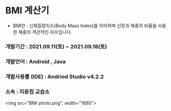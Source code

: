 # BMI 계산기

- BMI란 : 신체질량지수(Body Mass Index)를 의미하며 신장과 체중의 비율을 사용한 체중의 객관적인 지수입니다.

### 개발기간 : 2021.09.11(토) ~ 2021.09.18(토)
### 개발언어 : Android , Java
### 개발사용툴 (IDE) : Andriod Studio v4.2.2
### 소속 : 지윤컴 교습소

<img src="BMI photo.png", width="1680">
